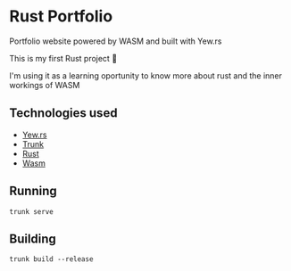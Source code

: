 # Rust Portfolio
Portfolio website powered by WASM and built with Yew.rs

This is my first Rust project 🦀

I'm using it as a learning oportunity to know more about rust and the inner workings of WASM

## Technologies used
* [Yew.rs](https://yew.rs/)
* [Trunk](https://trunkrs.dev/)
* [Rust](https://www.rust-lang.org/)
* [Wasm](https://webassembly.org/)
## Running
```trunk serve```

## Building
```trunk build --release```
